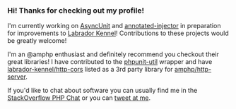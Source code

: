 ### Hi! Thanks for checking out my profile!

I'm currently working on [AsyncUnit](https://github.com/labrador-kennel/async-unit) and [annotated-injector](https://github.com/cspray/annotated-injector) in preparation for improvements to [Labrador Kennel](https://labrador-kennel.io)! Contributions to these projects would be greatly welcome!

I'm an @amphp enthusiast and definitely recommend you checkout their great libraries! I have contributed to the [phpunit-util](https://github.com/amphp/phpunit-util) wrapper and have [labrador-kennel/http-cors](https://github.com/labrador-kennel/http-cors) listed as a 3rd party library for [amphp/http-server](https://github.com/amphp/http-server).

If you'd like to chat about software you can usually find me in the [StackOverflow PHP Chat](https://chat.stackoverflow.com/rooms/11/php) or you can [tweet at me](https://twitter.com/charlesspray).
